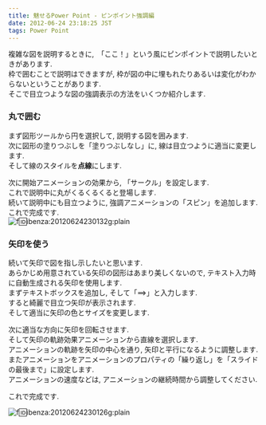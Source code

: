 ```yaml
---
title: 魅せるPower Point - ピンポイント強調編
date: 2012-06-24 23:18:25 JST
tags: Power Point
---
```


複雑な図を説明するときに,　「ここ！」という風にピンポイントで説明したいときがあります.<br />
枠で囲むことで説明はできますが, 枠が図の中に埋もれたりあるいは変化がわからないということがあります.<br />
そこで目立つような図の強調表示の方法をいくつか紹介します.

### 丸で囲む

まず図形ツールから円を選択して, 説明する図を囲みます.<br />
次に図形の塗りつぶしを「塗りつぶしなし」に, 線は目立つように適当に変更します.<br />
そして線のスタイルを**点線**にします.

次に開始アニメーションの効果から, 「サークル」を設定します.<br />
これで説明中に丸がくるくるくると登場します.<br />
続いて説明中にも目立つように, 強調アニメーションの「スピン」を追加します.<br />
これで完成です.<br />![f:id:ibenza:20120624230132g:plain](//cdn-ak.f.st-hatena.com/images/fotolife/i/ibenza/20120624/20120624230132.gif)



### 矢印を使う

続いて矢印で図を指し示したいと思います.<br />
あらかじめ用意されている矢印の図形はあまり美しくないので, テキスト入力時に自動生成される矢印を使用します.<br />
まずテキストボックスを追加し, そして「==>」と入力します.<br />
すると綺麗で目立つ矢印が表示されます.<br />
そして適当に矢印の色とサイズを変更します.

次に適当な方向に矢印を回転させます.<br />
そして矢印の軌跡効果アニメーションから直線を選択します.<br />
アニメーションの軌跡を矢印の中心を通り, 矢印と平行になるように調整します.<br />
またアニメーションをアニメーションのプロパティの「繰り返し」を「スライドの最後まで」に設定します.<br />
アニメーションの速度などは, アニメーションの継続時間から調整してください.

これで完成です.

![f:id:ibenza:20120624230126g:plain](//cdn-ak.f.st-hatena.com/images/fotolife/i/ibenza/20120624/20120624230126.gif)

